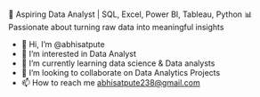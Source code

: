 🚀 Aspiring Data Analyst | SQL, Excel, Power BI, Tableau, Python
📊 Passionate about turning raw data into meaningful insights

- 👋 Hi, I’m @abhisatpute
- 👀 I’m interested in Data Analyst 
- 🌱 I’m currently learning data science & Data analysts 
- 💞️ I’m looking to collaborate on Data Analytics Projects
- 📫 How to reach me abhisatpute238@gmail.com

<!---
abhisatpute/abhisatpute is a ✨ special ✨ repository because its `README.md` (this file) appears on your GitHub profile.
You can click the Preview link to take a look at your changes.
--->
